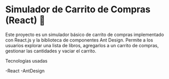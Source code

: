 # Simulador de Carrito de Compras (React) 🛒

Este proyecto es un simulador básico de carrito de compras implementado con React.js y la biblioteca de componentes Ant Design. Permite a los usuarios explorar una lista de libros, agregarlos a un carrito de compras, gestionar las cantidades y vaciar el carrito.

Tecnologías usadas

-React
-AntDesign


